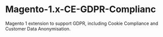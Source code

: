 # Magento-1.x-CE-GDPR-Complianc
Magento 1 extension to support GDPR, including Cookie Compliance and Customer Data Anonymisation. 
